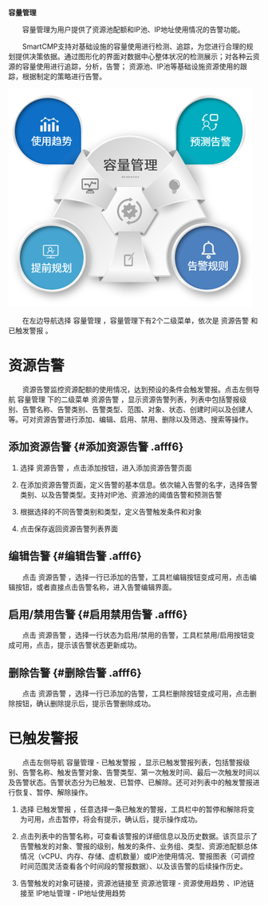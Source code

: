 **容量管理**


　　容量管理为用户提供了资源池配额和IP池、IP地址使用情况的告警功能。

　　SmartCMP支持对基础设施的容量使用进行检测、追踪，为您进行合理的规划提供决策依据。通过图形化的界面对数据中心整体状况的检测展示；对各种云资源的容量使用进行追踪，分析，告警； 资源池、IP池等基础设施资源使用的跟踪，根据制定的策略进行告警。

![容量管理](../../picture/Admin/容量管理.png)


　　在左边导航选择 容量管理 ，容量管理下有2个二级菜单，依次是 资源告警 和 已触发警报 。

# 资源告警

　　资源告警监控资源配额的使用情况，达到预设的条件会触发警报。点击左侧导航 容量管理 下的二级菜单 资源告警 ，显示资源告警列表，列表中包括警报级别、告警名称、告警类别、告警类型、范围、对象、状态、创建时间以及创建人等。可对资源告警进行添加、编辑、启用、禁用、删除以及筛选、搜索等操作。

## 添加资源告警 {#添加资源告警 .afff6}

1.  选择 资源告警 ，点击添加按钮，进入添加资源告警页面

2.  在添加资源告警页面，定义告警的基本信息。依次输入告警的名字，选择告警类别、以及告警类型。支持对IP池、资源池的阈值告警和预测告警

3.  根据选择的不同告警类别和类型，定义告警触发条件和对象

4.  点击保存返回资源告警列表界面

## 编辑告警 {#编辑告警 .afff6}

　　点击 资源告警 ，选择一行已添加的告警，工具栏编辑按钮变成可用，点击编辑按钮，或者直接点击告警名称，进入告警编辑界面。

## 启用/禁用告警 {#启用禁用告警 .afff6}

　　点击 资源告警 ，选择一行状态为启用/禁用的告警，工具栏禁用/启用按钮变成可用，点击，提示该告警状态更新成功。

## 删除告警 {#删除告警 .afff6}

　　点击 资源告警 ，选择一行已添加的告警，工具栏删除按钮变成可用，点击删除按钮，确认删除提示后，提示告警删除成功。

# 已触发警报

　　点击左侧导航 容量管理 - 已触发警报 ，显示已触发警报列表，包括警报级别、告警名称、触发告警对象、告警类型、第一次触发时间、最后一次触发时间以及告警状态。告警状态分为已触发、已暂停、已解除。还可对列表中的触发警报进行恢复、暂停、解除操作。

1.  选择 已触发警报 ，任意选择一条已触发的警报，工具栏中的暂停和解除将变为可用，点击暂停，将会有提示，确认后，提示操作成功。

2.  点击列表中的告警名称，可查看该警报的详细信息以及历史数据。该页显示了告警触发的对象、警报的级别，触发的条件、业务组、类型、资源池配额总体情况（vCPU、内存、存储、虚机数量）或IP池使用情况、警报图表（可调控时间范围灵活查看各个时间段的警报数据）、以及该告警的后续操作历史。

3.  告警触发的对象可链接，资源池链接至 资源池管理 - 资源使用趋势 、IP池链接至 IP地址管理 - IP地址使用趋势 
